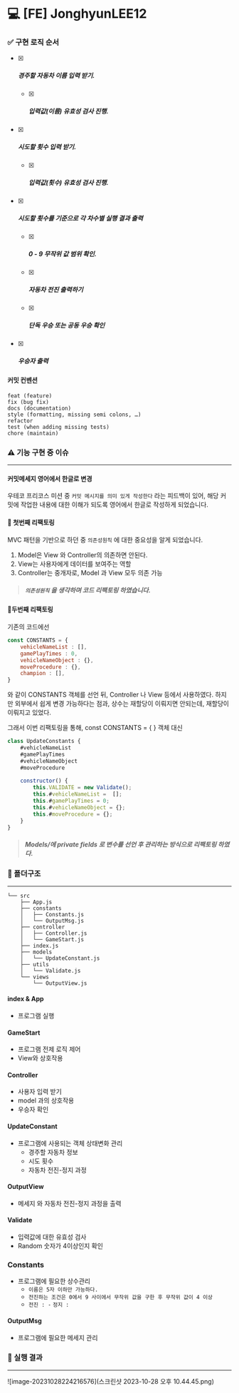 # :computer: [FE] JonghyunLEE12

###  

### :white_check_mark: 구현 로직 순서

- [x] ##### 경주할 자동차 이름 입력 받기.

  - [x] ##### 입력값(이름) 유효성 검사 진행.

- [x] ##### 시도할 횟수 입력 받기.

  - [x] ##### 입력값(횟수) 유효성 검사 진행.

- [x] ##### 시도할 횟수를 기준으로 각 차수별 실행 결과 출력

  - [x] ##### 0 - 9 무작위 값 범위 확인.

  - [x] ##### 자동차 전진 출력하기

  - [x] ##### 단독 우승 또는 공동 우승 확인

- [x] ##### 우승자 출력



#### 커밋 컨벤션

```
feat (feature)
fix (bug fix)
docs (documentation)
style (formatting, missing semi colons, …)
refactor
test (when adding missing tests)
chore (maintain)
```



### :warning: 기능 구현 중 이슈

----



#### 커밋메세지 영어에서 한글로 변경

우테코 프리코스 미션 중 `커밋 메시지를 의미 있게 작성한다` 라는 피드백이 있어,
해당 커밋에 작업한 내용에 대한 이해가 되도록 영어에서 한글로 작성하게 되었습니다.



#### :wrench: 첫번째 리팩토링

MVC 패턴을 기반으로 하던 중  `의존성원칙` 에 대한 중요성을 알게 되었습니다.

1. Model은 View 와 Controller의 의존하면 안된다.
2. View는 사용자에게 데이터를 보여주는 역할
3. Controller는 중개자로, Model 과 View 모두 의존 가능



> ##### `의존성원칙` 을 생각하며 코드 리팩토링 하였습니다.



#### :wrench:두번째 리팩토링

기존의 코드에선 

```js
const CONSTANTS = {
    vehicleNameList : [],
    gamePlayTimes : 0,
    vehicleNameObject : {},
    moveProcedure : {},
    champion : [],
}
```

와 같이 CONSTANTS 객체를 선언 뒤, Controller 나 View 등에서 사용하였다.
하지만 외부에서 쉽게 변경 가능하다는 점과, 상수는 재할당이 이뤄지면 안되는데,
재할당이 이뤄지고 있었다.

그래서 이번 리팩토링을 통해, const CONSTANTS = { } 객체 대신

```js
class UpdateConstants {
    #vehicleNameList
    #gamePlayTimes
    #vehicleNameObject
    #moveProcedure
    
    constructor() {
        this.VALIDATE = new Validate();
        this.#vehicleNameList =  [];
        this.#gamePlayTimes = 0;
        this.#vehicleNameObject = {};
        this.#moveProcedure = {};
    }
}
```

> ##### Models/에 private fields 로 변수를 선언 후 관리하는 방식으로 리팩토링 하였다.



### :file_folder: 폴더구조

------



```
└── src
    ├── App.js
    ├── constants
    │   ├── Constants.js
    │   └── OutputMsg.js
    ├── controller
    │   ├── Controller.js
    │   └── GameStart.js
    ├── index.js
    ├── models
    │   └── UpdateConstant.js
    ├── utils
    │   └── Validate.js
    └── views
        └── OutputView.js
```



#### index & App

- 프로그램 실행

#### GameStart

- 프로그램 전제 로직 제어
- View와 상호작용

#### Controller

- 사용자 입력 받기
- model 과의 상호작용
- 우승자 확인

#### UpdateConstant

- 프로그램에 사용되는 객체 상태변화 관리
  - 경주할 자동차 정보
  - 시도 횟수
  - 자동차 전진-정지 과정

#### OutputView

- 메세지 와 자동차 전진-정지 과정을 출력

#### Validate

- 입력값에 대한 유효성 검사
- Random 숫자가 4이상인지 확인

### Constants

- 프로그램에 필요한 상수관리
  - `이름은 5자 이하만 가능하다.`
  - `전진하는 조건은 0에서 9 사이에서 무작위 값을 구한 후 무작위 값이 4 이상`
  - `전진 : -` `정지 : `

#### OutputMsg

- 프로그램에 필요한 메세지 관리



### :rocket: 실행 결과

---



![image-20231028224216576](스크린샷 2023-10-28 오후 10.44.45.png)

